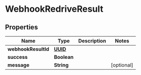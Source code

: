 

# WebhookRedriveResult

## Properties

Name | Type | Description | Notes
------------ | ------------- | ------------- | -------------
**webhookResultId** | [**UUID**](UUID) |  | 
**success** | **Boolean** |  | 
**message** | **String** |  |  [optional]



